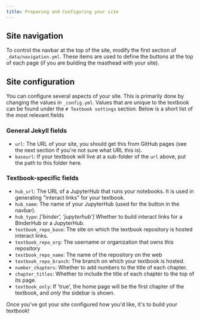 ```yaml
---
title: Preparing and Configuring your site
---
```


## Site navigation

To control the navbar at the top of the site, modify the first section
of `_data/navigation.yml`. These items are used to define the buttons
at the top of each page (if you are building the masthead with your site).

## Site configuration

You can configure several aspects of your site. This is primarily done
by changing the values in `_config.yml`. Values that are unique to the
textbook can be found under the `# Textbook settings` section. Below
is a short list of the most relevant fields

### General Jekyll fields
* `url`: The URL of your site, you should get this from GitHub pages (see
  the next section if you're not sure what URL this is).
* `baseurl`: If your textbook will live at a sub-folder of the `url` above, put
  the path to this folder here.

### Textbook-specific fields
* `hub_url`: The URL of a JupyterHub that runs your notebooks. It is used
  in generating "interact links" for your textbook.
* `hub_name`: The name of your JupyterHub (used for the button in the navbar).
* `hub_type`: *['binder', 'jupyterhub']*  Whether to build interact links for a BinderHub or a JupyterHub.
* `textbook_repo_base`: The site on which the textbook repository is hosted
  interact links.
* `textbook_repo_org`: The username or organization that owns this repository
* `textbook_repo_name`: The name of the repository on the web
* `textbook_repo_branch`: The branch on which your textbook is hosted.
* `number_chapters`: Whether to add numbers to the title of each chapter.
* `chapter_titles`: Whether to include the title of each chapter to the top of its page.
* `textbook_only`: If 'true', the home page will be the first chapter of the textbook,
  and *only* the sidebar is shown.

Once you've got your site configured how you'd like, it's to build your textbook!
